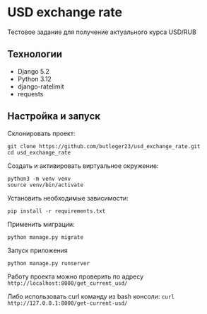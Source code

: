 # USD exchange rate
Тестовое задание для получение актуального курса USD/RUB

##  Технологии
* Django 5.2
* Python 3.12
* django-ratelimit
* requests


## Настройка и запуск
Склонировать проект:
```
git clone https://github.com/butleger23/usd_exchange_rate.git
cd usd_exchange_rate
```
Создать и активировать виртуальное окружение:
```
python3 -m venv venv
source venv/bin/activate
```
Установить необходимые зависимости:
```
pip install -r requirements.txt
```
Применить миграции:
```
python manage.py migrate
```
Запуск приложения
```
python manage.py runserver
```

Работу проекта можно проверить по адресу `http://localhost:8000/get_current_usd/`

Либо использовать curl команду из bash консоли: `curl http://127.0.0.1:8000/get-current-usd/`
